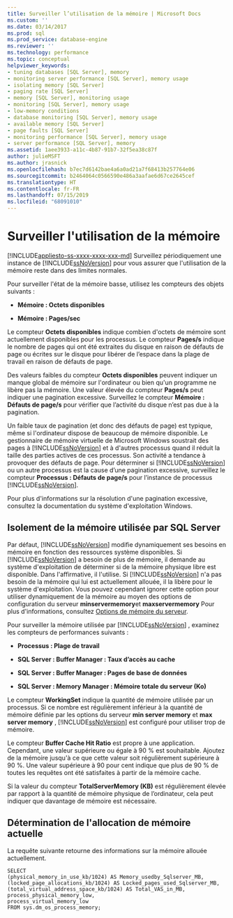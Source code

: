 ```yaml
---
title: Surveiller l’utilisation de la mémoire | Microsoft Docs
ms.custom: ''
ms.date: 03/14/2017
ms.prod: sql
ms.prod_service: database-engine
ms.reviewer: ''
ms.technology: performance
ms.topic: conceptual
helpviewer_keywords:
- tuning databases [SQL Server], memory
- monitoring server performance [SQL Server], memory usage
- isolating memory [SQL Server]
- paging rate [SQL Server]
- memory [SQL Server], monitoring usage
- monitoring [SQL Server], memory usage
- low-memory conditions
- database monitoring [SQL Server], memory usage
- available memory [SQL Server]
- page faults [SQL Server]
- monitoring performance [SQL Server], memory usage
- server performance [SQL Server], memory
ms.assetid: 1aee3933-a11c-4b87-91b7-32f5ea38c87f
author: julieMSFT
ms.author: jrasnick
ms.openlocfilehash: b7ec7d6142bae4a6a0ad21a7f68413b257764e06
ms.sourcegitcommit: b2464064c0566590e486a3aafae6d67ce2645cef
ms.translationtype: HT
ms.contentlocale: fr-FR
ms.lasthandoff: 07/15/2019
ms.locfileid: "68091010"
---
```

# <a name="monitor-memory-usage"></a>Surveiller l'utilisation de la mémoire
[!INCLUDE[appliesto-ss-xxxx-xxxx-xxx-md](../../includes/appliesto-ss-xxxx-xxxx-xxx-md.md)]
  Surveillez périodiquement une instance de [!INCLUDE[ssNoVersion](../../includes/ssnoversion-md.md)] pour vous assurer que l'utilisation de la mémoire reste dans des limites normales.  
  
 Pour surveiller l'état de la mémoire basse, utilisez les compteurs des objets suivants :  
  
-   **Mémoire : Octets disponibles**  
  
-   **Mémoire : Pages/sec**  
  
 Le compteur **Octets disponibles** indique combien d'octets de mémoire sont actuellement disponibles pour les processus. Le compteur **Pages/s** indique le nombre de pages qui ont été extraites du disque en raison de défauts de page ou écrites sur le disque pour libérer de l’espace dans la plage de travail en raison de défauts de page.  
  
 Des valeurs faibles du compteur **Octets disponibles** peuvent indiquer un manque global de mémoire sur l'ordinateur ou bien qu'un programme ne libère pas la mémoire. Une valeur élevée du compteur **Pages/s** peut indiquer une pagination excessive. Surveillez le compteur **Mémoire : Défauts de page/s** pour vérifier que l’activité du disque n’est pas due à la pagination.  
  
 Un faible taux de pagination (et donc des défauts de page) est typique, même si l'ordinateur dispose de beaucoup de mémoire disponible. Le gestionnaire de mémoire virtuelle de Microsoft Windows soustrait des pages à [!INCLUDE[ssNoVersion](../../includes/ssnoversion-md.md)] et à d'autres processus quand il réduit la taille des parties actives de ces processus. Son activité a tendance à provoquer des défauts de page. Pour déterminer si [!INCLUDE[ssNoVersion](../../includes/ssnoversion-md.md)] ou un autre processus est la cause d’une pagination excessive, surveillez le compteur **Processus : Défauts de page/s** pour l’instance de processus [!INCLUDE[ssNoVersion](../../includes/ssnoversion-md.md)].  
  
 Pour plus d'informations sur la résolution d'une pagination excessive, consultez la documentation du système d'exploitation Windows.  
  
## <a name="isolating-memory-used-by-sql-server"></a>Isolement de la mémoire utilisée par SQL Server  
 Par défaut, [!INCLUDE[ssNoVersion](../../includes/ssnoversion-md.md)] modifie dynamiquement ses besoins en mémoire en fonction des ressources système disponibles. Si [!INCLUDE[ssNoVersion](../../includes/ssnoversion-md.md)] a besoin de plus de mémoire, il demande au système d'exploitation de déterminer si de la mémoire physique libre est disponible. Dans l'affirmative, il l'utilise. Si [!INCLUDE[ssNoVersion](../../includes/ssnoversion-md.md)] n'a pas besoin de la mémoire qui lui est actuellement allouée, il la libère pour le système d'exploitation. Vous pouvez cependant ignorer cette option pour utiliser dynamiquement de la mémoire au moyen des options de configuration du serveur **minservermemory**et **maxservermemory** Pour plus d'informations, consultez [Options de mémoire du serveur](../../database-engine/configure-windows/server-memory-server-configuration-options.md).  
  
 Pour surveiller la mémoire utilisée par [!INCLUDE[ssNoVersion](../../includes/ssnoversion-md.md)] , examinez les compteurs de performances suivants :  
  
-   **Processus : Plage de travail**  
  
-   **SQL Server : Buffer Manager : Taux d’accès au cache**  
  
-   **SQL Server : Buffer Manager : Pages de base de données**  
  
-   **SQL Server : Memory Manager : Mémoire totale du serveur (Ko)**  
  
 Le compteur **WorkingSet** indique la quantité de mémoire utilisée par un processus. Si ce nombre est régulièrement inférieur à la quantité de mémoire définie par les options du serveur **min server memory** et **max server memory** , [!INCLUDE[ssNoVersion](../../includes/ssnoversion-md.md)] est configuré pour utiliser trop de mémoire.  
  
 Le compteur **Buffer Cache Hit Ratio** est propre à une application. Cependant, une valeur supérieure ou égale à 90 % est souhaitable. Ajoutez de la mémoire jusqu'à ce que cette valeur soit régulièrement supérieure à 90 %. Une valeur supérieure à 90 pour cent indique que plus de 90 % de toutes les requêtes ont été satisfaites à partir de la mémoire cache.  
  
 Si la valeur du compteur **TotalServerMemory (KB)** est régulièrement élevée par rapport à la quantité de mémoire physique de l’ordinateur, cela peut indiquer que davantage de mémoire est nécessaire.  
  
## <a name="determining-current-memory-allocation"></a>Détermination de l'allocation de mémoire actuelle  
 La requête suivante retourne des informations sur la mémoire allouée actuellement.  
  
```  
SELECT  
(physical_memory_in_use_kb/1024) AS Memory_usedby_Sqlserver_MB,  
(locked_page_allocations_kb/1024) AS Locked_pages_used_Sqlserver_MB,  
(total_virtual_address_space_kb/1024) AS Total_VAS_in_MB,  
process_physical_memory_low,  
process_virtual_memory_low  
FROM sys.dm_os_process_memory;  
```  
  
  
